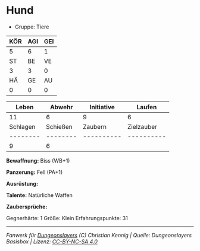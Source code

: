 # Hund  
- Gruppe: Tiere  

| KÖR | AGI | GEI |  
| --- | --- | --- |  
| 5   | 6   | 1   |
| ST  | BE  | VE  |  
| 3   | 3   | 0   |
| HÄ  | GE  | AU  |  
| 0   | 0   | 0   |


| Leben    | Abwehr   | Initiative | Laufen     |
| -------- | -------- | ---------- | ---------- |
| 11       | 6        | 9          | 6          |
| Schlagen | Schießen | Zaubern    | Zielzauber |
| -------- | -------- | ---------- | ---------- |
| 9        | 6        |            |            |

**Bewaffnung:**
Biss (WB+1)

**Panzerung:**
Fell (PA+1)

**Ausrüstung:**


**Talente:**
Natürliche Waffen

**Zaubersprüche:**


Gegnerhärte: 1
Größe: Klein
Erfahrungspunkte: 31



___
*Fanwerk für [Dungeonslayers](https://www.dungeonslayers.net/) (C) Christian Kennig | Quelle: Dungeonslayers Basisbox | Lizenz: [CC-BY-NC-SA 4.0](https://creativecommons.org/licenses/by-nc-sa/4.0/deed.de)*